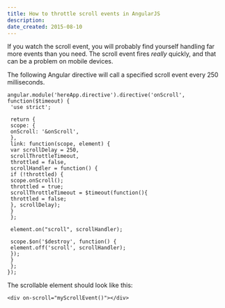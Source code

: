 ```yaml
---
title: How to throttle scroll events in AngularJS
description: 
date_created: 2015-08-10
---
```


If you watch the scroll event, you will probably find yourself handling far more events than you need. The scroll event fires *really* quickly, and that can be a problem on mobile devices.

The following Angular directive will call a specified scroll event every 250 milliseconds.

```
angular.module('hereApp.directive').directive('onScroll', function($timeout) {
 'use strict';

 return {
 scope: {
 onScroll: '&onScroll',
 },
 link: function(scope, element) {
 var scrollDelay = 250,
 scrollThrottleTimeout,
 throttled = false,
 scrollHandler = function() {
 if (!throttled) {
 scope.onScroll();
 throttled = true;
 scrollThrottleTimeout = $timeout(function(){
 throttled = false;
 }, scrollDelay);
 }
 };

 element.on("scroll", scrollHandler);

 scope.$on('$destroy', function() {
 element.off('scroll', scrollHandler);
 });
 }
 };
});

```

The scrollable element should look like this:

```
<div on-scroll="myScrollEvent()"></div>
```

